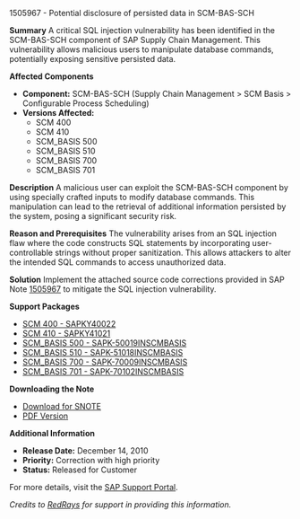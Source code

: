 1505967 - Potential disclosure of persisted data in SCM-BAS-SCH

**Summary**
A critical SQL injection vulnerability has been identified in the SCM-BAS-SCH component of SAP Supply Chain Management. This vulnerability allows malicious users to manipulate database commands, potentially exposing sensitive persisted data.

**Affected Components**
- **Component:** SCM-BAS-SCH (Supply Chain Management > SCM Basis > Configurable Process Scheduling)
- **Versions Affected:**
  - SCM 400
  - SCM 410
  - SCM_BASIS 500
  - SCM_BASIS 510
  - SCM_BASIS 700
  - SCM_BASIS 701

**Description**
A malicious user can exploit the SCM-BAS-SCH component by using specially crafted inputs to modify database commands. This manipulation can lead to the retrieval of additional information persisted by the system, posing a significant security risk.

**Reason and Prerequisites**
The vulnerability arises from an SQL injection flaw where the code constructs SQL statements by incorporating user-controllable strings without proper sanitization. This allows attackers to alter the intended SQL commands to access unauthorized data.

**Solution**
Implement the attached source code corrections provided in SAP Note [1505967](https://me.sap.com/notes/1505967) to mitigate the SQL injection vulnerability.

**Support Packages**
- [SCM 400 - SAPKY40022](https://me.sap.com/supportpackage/SAPKY40022)
- [SCM 410 - SAPKY41021](https://me.sap.com/supportpackage/SAPKY41021)
- [SCM_BASIS 500 - SAPK-50019INSCMBASIS](https://me.sap.com/supportpackage/SAPK-50019INSCMBASIS)
- [SCM_BASIS 510 - SAPK-51018INSCMBASIS](https://me.sap.com/supportpackage/SAPK-51018INSCMBASIS)
- [SCM_BASIS 700 - SAPK-70009INSCMBASIS](https://me.sap.com/supportpackage/SAPK-70009INSCMBASIS)
- [SCM_BASIS 701 - SAPK-70102INSCMBASIS](https://me.sap.com/supportpackage/SAPK-70102INSCMBASIS)

**Downloading the Note**
- [Download for SNOTE](https://notesdownloads.sap.com/note/0040000008922202017)
- [PDF Version](https://me.sap.com/sap/support/sfm/notes/print/0001505967?language=en-US&token=3054387D5896EDE476E4F2584FFB1D26)

**Additional Information**
- **Release Date:** December 14, 2010
- **Priority:** Correction with high priority
- **Status:** Released for Customer

For more details, visit the [SAP Support Portal](https://me.sap.com/notes/1505967).

*Credits to [RedRays](https://redrays.io) for support in providing this information.*